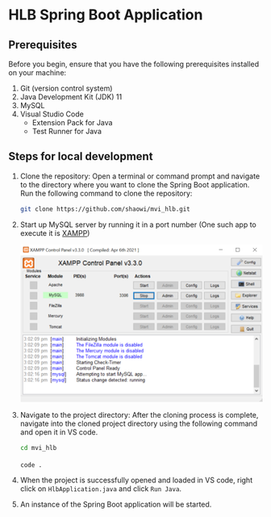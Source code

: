 # HLB Spring Boot Application

## Prerequisites

Before you begin, ensure that you have the following prerequisites installed on your machine:

1. Git (version control system)
1. Java Development Kit (JDK) 11
1. MySQL
1. Visual Studio Code
	- Extension Pack for Java
	- Test Runner for Java

## Steps for local development

1. Clone the repository: Open a terminal or command prompt and navigate to the directory where you want to clone the Spring Boot application. Run the following command to clone the repository:

	```bash
	git clone https://github.com/shaowi/mvi_hlb.git
	```

1. Start up MySQL server by running it in a port number (One such app to execute it is [XAMPP](https://www.apachefriends.org/download.html))

	![XAMPP_MySQL](./docs/images/XAMPP_MySQL.png)

1. Navigate to the project directory: After the cloning process is complete, navigate into the cloned project directory using the following command and open it in VS code.

	```bash
	cd mvi_hlb

	code .
	```

1. When the project is successfully opened and loaded in VS code, right click on `HlbApplication.java` and click `Run Java`.
1. An instance of the Spring Boot application will be started.
